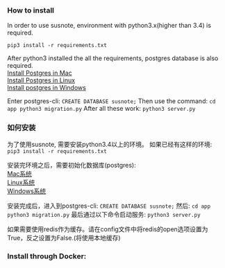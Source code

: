### How to install
In order to use susnote, environment with python3.x(higher than 3.4) is required.
```
pip3 install -r requirements.txt
```

After python3 installed the all the requirements, postgres database is also required.<br>
[Install Postgres in Mac](https://www.postgresql.org/download/macosx/) <br>
[Install Postgres in Linux](https://www.postgresql.org/download/linux/ubuntu/) <br>
[Install postgres in Windows](https://www.postgresql.org/download/macosx/) <br>

Enter postgres-cli:
    ```
    CREATE DATABASE susnote;
    ```
Then use the command:
    ```
    cd app
    python3 migration.py
    ```
After all these work:
    ```
    python3 server.py
    ```

### 如何安装
为了使用susnote, 需要安装python3.4以上的环境。
如果已经有这样的环境:
    ```
    pip3 install -r requirements.txt
    ```

安装完环境之后，需要初始化数据库(postgres):<br>
[Mac系统](https://www.postgresql.org/download/macosx/) <br>
[Linux系统](https://www.postgresql.org/download/linux/ubuntu/) <br>
[Windows系统](https://www.postgresql.org/download/macosx/) <br>

安装完成后，进入到postgres-cli:
    ```
    CREATE DATABASE susnote;
    ```
然后:
    ```
    cd app
    python3 migration.py
    ```
最后通过以下命令启动服务:
    ```
    python3 server.py
    ```

如果需要使用redis作为缓存。请在config文件中将redis的open选项设置为True，反之设置为False.(将使用本地缓存)

### Install through Docker:
